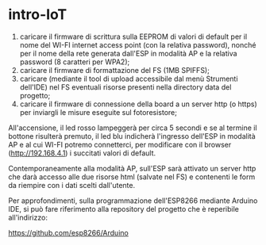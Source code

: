 # intro-IoT
1) caricare il firmware di scrittura sulla EEPROM di valori di default per il nome del WI-FI internet access point (con la relativa password), nonché per il nome della rete generata dall'ESP in modalità AP e la relativa password (8 caratteri per WPA2);
2) caricare il firmware di formattazione del FS (1MB SPIFFS);
3) caricare (mediante il tool di upload accessibile dal menù Strumenti dell'IDE) nel FS eventuali risorse presenti nella directory data del progetto;
4) caricare il firmware di connessione della board a un server http (o https) per inviargli le misure eseguite sul fotoresistore;

All'accensione, il led rosso lampeggerà per circa 5 secondi e se al termine il bottone risulterà premuto, il led blu indicherà l'ingresso dell'ESP in modalità AP e al cui WI-FI potremo connetterci, per modificare con il browser (http://192.168.4.1) i succitati valori di default.

Contemporaneamente alla modalità AP, sull'ESP sarà attivato un server http che darà accesso alle due risorse html (salvate nel FS) e contenenti le form da riempire con i dati scelti dall'utente. 

Per approfondimenti, sulla programmazione dell'ESP8266 mediante Arduino IDE, si può fare riferimento alla repository del progetto che è  reperibile all'indirizzo:

https://github.com/esp8266/Arduino

